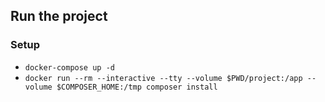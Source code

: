 ## Run the project
### Setup
- `docker-compose up -d`
- `docker run --rm --interactive --tty --volume $PWD/project:/app --volume $COMPOSER_HOME:/tmp composer install`

